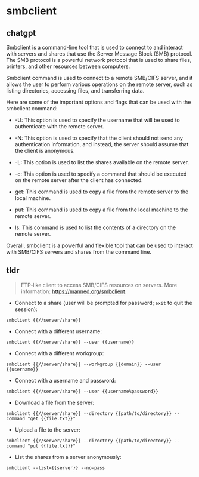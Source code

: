 # smbclient 
## chatgpt 
Smbclient is a command-line tool that is used to connect to and interact with servers and shares that use the Server Message Block (SMB) protocol. The SMB protocol is a powerful network protocol that is used to share files, printers, and other resources between computers.

Smbclient command is used to connect to a remote SMB/CIFS server, and it allows the user to perform various operations on the remote server, such as listing directories, accessing files, and transferring data.

Here are some of the important options and flags that can be used with the smbclient command:

- -U: This option is used to specify the username that will be used to authenticate with the remote server.

- -N: This option is used to specify that the client should not send any authentication information, and instead, the server should assume that the client is anonymous.

- -L: This option is used to list the shares available on the remote server.

- -c: This option is used to specify a command that should be executed on the remote server after the client has connected.

- get: This command is used to copy a file from the remote server to the local machine.

- put: This command is used to copy a file from the local machine to the remote server.

- ls: This command is used to list the contents of a directory on the remote server.

Overall, smbclient is a powerful and flexible tool that can be used to interact with SMB/CIFS servers and shares from the command line. 

## tldr 
 
> FTP-like client to access SMB/CIFS resources on servers.
> More information: <https://manned.org/smbclient>.

- Connect to a share (user will be prompted for password; `exit` to quit the session):

`smbclient {{//server/share}}`

- Connect with a different username:

`smbclient {{//server/share}} --user {{username}}`

- Connect with a different workgroup:

`smbclient {{//server/share}} --workgroup {{domain}} --user {{username}}`

- Connect with a username and password:

`smbclient {{//server/share}} --user {{username%password}}`

- Download a file from the server:

`smbclient {{//server/share}} --directory {{path/to/directory}} --command "get {{file.txt}}"`

- Upload a file to the server:

`smbclient {{//server/share}} --directory {{path/to/directory}} --command "put {{file.txt}}"`

- List the shares from a server anonymously:

`smbclient --list={{server}} --no-pass`
